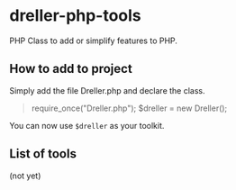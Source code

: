 # dreller-php-tools
PHP Class to add or simplify features to PHP.

## How to add to project
Simply add the file Dreller.php and declare the class.
> require_once("Dreller.php");
> $dreller = new Dreller();

You can now use `$dreller` as your toolkit.

## List of tools
(not yet)
